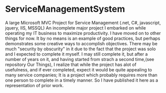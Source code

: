 ServiceManagementSystem
=======================

A large Microsoft MVC Project for Service Management (.net, C#, javascript, jquery, IIS, MSSQL)
An incomplete major project I embarked on while operating my IT business to maximize productivity. I have moved on to other things for now.
It by no means is an example of good practices, but perhaps demonstrates some creative ways to accomplish objectives. There may be much "security by obscurity" in it due to the fact that the project was solo and I expected to complete it myself.
I may still complete it, but after a number of years on it, and having started from strach a second time,(see repository Our Things), I realize that while the project has alot of usefulness, and if ever completed, expect it would be quite appealing to many service companies; It is a project which probably requires more than one person to complete in a timely manner. So I have published it here as a representation of prior work.
